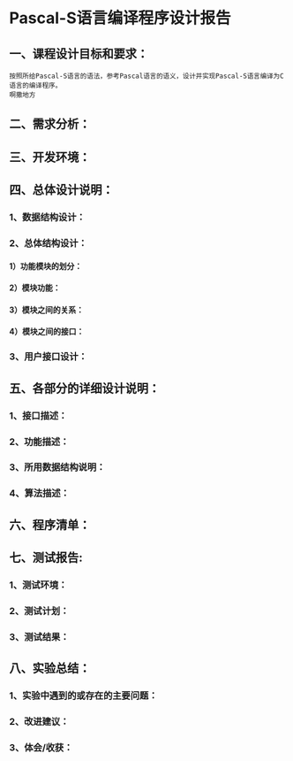 # Pascal-S语言编译程序设计报告

## 一、课程设计目标和要求：  
    按照所给Pascal-S语言的语法，参考Pascal语言的语义，设计并实现Pascal-S语言编译为C语言的编译程序。 
    啊撒地方

## 二、需求分析：  

## 三、开发环境：  

## 四、总体设计说明：  

### 1、数据结构设计： 

### 2、总体结构设计： 

####  1）功能模块的划分：  

####  2）模块功能： 

####  3）模块之间的关系：  

####  4）模块之间的接口：  

### 3、用户接口设计： 

## 五、各部分的详细设计说明：  

### 1、接口描述： 

### 2、功能描述： 

### 3、所用数据结构说明： 

### 4、算法描述： 

## 六、程序清单：  

## 七、测试报告:  

### 1、测试环境： 

### 2、测试计划： 

### 3、测试结果： 

## 八、实验总结：  

### 1、实验中遇到的或存在的主要问题： 

### 2、改进建议： 

### 3、体会/收获：  
